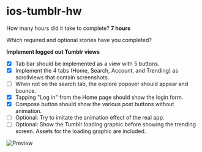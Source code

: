 ios-tumblr-hw
=============

How many hours did it take to complete? **7 hours**

Which required and optional stories have you completed?

**Implement logged out Tumblr views**
- [x] Tab bar should be implemented as a view with 5 buttons.
- [x] Implement the 4 tabs (Home, Search, Account, and Trending) as scrollviews that contain screenshots.
- [ ] When not on the search tab, the explore popover should appear and bounce.
- [x] Tapping "Log in" from the Home page should show the login form.
- [x] Compose button should show the various post buttons without animation.
- [ ] Optional: Try to imitate the animation effect of the real app.
- [ ] Optional: Show the Tumblr loading graphic before showing the trending screen. Assets for the loading graphic are included.

![Preview](https://s3.amazonaws.com/uploads.hipchat.com/72172/510168/t2vAeHPjxWzsv3D/tumblr.gif)
